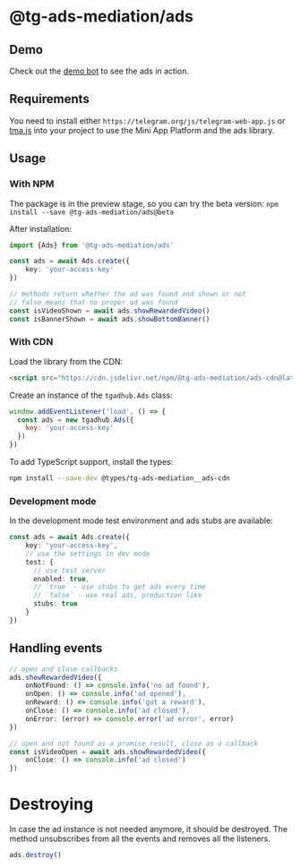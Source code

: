 # @tg-ads-mediation/ads

## Demo

Check out the [demo bot](https://t.me/AdsInMiniAppsDemoBot) to see the ads in action.

## Requirements

You need to install either `https://telegram.org/js/telegram-web-app.js` or [tma.js](https://github.com/Telegram-Mini-Apps/tma.js) into your project to use the Mini App Platform and the ads library.

## Usage

### With NPM

The package is in the preview stage, so you can try the beta version:
`npm install --save @tg-ads-mediation/ads@beta`

After installation:

```typescript
import {Ads} from '@tg-ads-mediation/ads'

const ads = await Ads.create({
    key: 'your-access-key'
})

// methods return whether the ad was found and shown or not
// false means that no proper ad was found
const isVideoShown = await ads.showRewardedVideo()
const isBannerShown = await ads.showBottomBanner()
```

### With CDN

Load the library from the CDN:

```html
<script src="https://cdn.jsdelivr.net/npm/@tg-ads-mediation/ads-cdn@latest/dist/ads.js"></script>
```

Create an instance of the `tgadhub.Ads` class:

```javascript
window.addEventListener('load', () => {
  const ads = new tgadhub.Ads({
    key: 'your-access-key'
  })
})
```

To add TypeScript support, install the types:

```bash
npm install --save-dev @types/tg-ads-mediation__ads-cdn
```

### Development mode

In the development mode test environment and ads stubs are available:

```typescript
const ads = await Ads.create({
    key: 'your-access-key',
    // use the settings in dev mode
    test: {
      // use test server
      enabled: true,
      // `true` - use stubs to get ads every time
      // `false` - use real ads, production like
      stubs: true
    }
})
```

## Handling events

```typescript
// open and close callbacks
ads.showRewardedVideo({
    onNotFound: () => console.info('no ad found'),
    onOpen: () => console.info('ad opened'),
    onReward: () => console.info('got a reward'),
    onClose: () => console.info('ad closed'),
    onError: (error) => console.error('ad error', error)
})

// open and not found as a promise result, close as a callback
const isVideoOpen = await ads.showRewardedVideo({
    onClose: () => console.info('ad closed')
})
```

# Destroying

In case the ad instance is not needed anymore, it should be destroyed. The method unsubscribes from all the events and removes all the listeners.

```typescript
ads.destroy()
```
